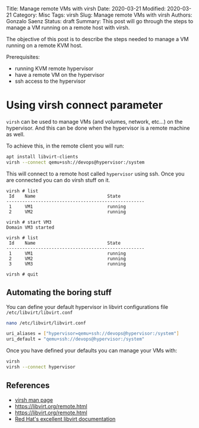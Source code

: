 Title: Manage remote VMs with virsh
Date: 2020-03-21
Modified: 2020-03-21
Category: Misc
Tags: virsh
Slug: Manage remote VMs with virsh
Authors: Gonzalo Saenz
Status: draft
Summary: This post will go through the steps to manage a VM running on a remote host with virsh.

The objective of this post is to describe the steps needed to manage a VM running on a remote KVM host.

Prerequisites:
* running KVM remote hypervisor
* have a remote VM on the hypervisor
* ssh access to the hypervisor

# Using virsh connect parameter

`virsh` can be used to manage VMs (and volumes, network, etc...) on the hypervisor. And this can be done when the hypervisor is a remote machine as well.

To achieve this, in the remote client you will run:
```sh
apt install libvirt-clients
virsh --connect qemu+ssh://devops@hypervisor:/system
```

This will connect to a remote host called `hypervisor` using ssh. Once you are connected you can do virsh stuff on it.

```
virsh # list
 Id    Name                           State
----------------------------------------------------
 1     VM1                            running
 2     VM2                            running

virsh # start VM3
Domain VM3 started

virsh # list
 Id    Name                           State
----------------------------------------------------
 1     VM1                            running
 2     VM2                            running
 3     VM3                            running

virsh # quit
```

## Automating the boring stuff

You can define your default hypervisor in libvirt configurations file `/etc/libvirt/libvirt.conf`

```sh
nano /etc/libvirt/libvirt.conf

uri_aliases = ["hypervisor=qemu+ssh://devops@hypervisor:/system"]
uri_default = "qemu+ssh://devops@hypervisor:/system"
```

Once you have defined your defaults you can manage your VMs with:
```sh
virsh
virsh --connect hypervisor
```

## References
* [virsh man page](https://manpages.ubuntu.com/manpages/bionic/man1/virsh.1.html)
* https://libvirt.org/remote.html
* https://libvirt.org/remote.html
* [Red Hat's excellent libvirt documentation](https://access.redhat.com/documentation/en-us/red_hat_enterprise_linux/7/html/virtualization_deployment_and_administration_guide/chap-Remote_management_of_guests#form-Transport_modes-Remote_URIs)
